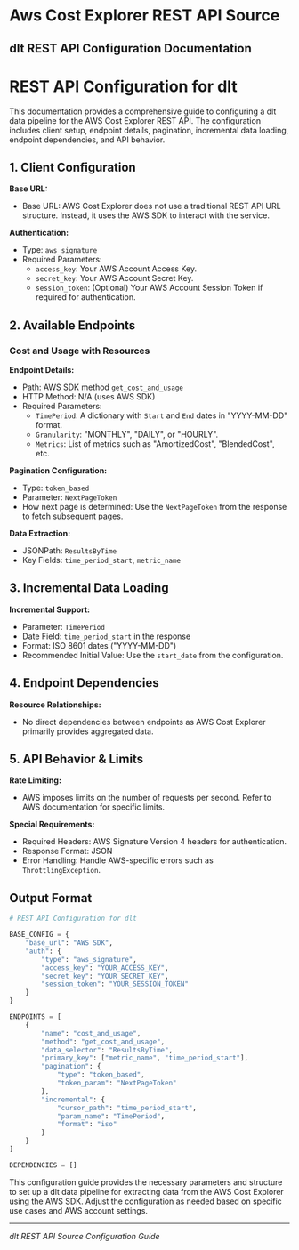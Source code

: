 # Aws Cost Explorer REST API Source

## dlt REST API Configuration Documentation

# REST API Configuration for dlt

This documentation provides a comprehensive guide to configuring a dlt data pipeline for the AWS Cost Explorer REST API. The configuration includes client setup, endpoint details, pagination, incremental data loading, endpoint dependencies, and API behavior.

## 1. Client Configuration

**Base URL:**
- Base URL: AWS Cost Explorer does not use a traditional REST API URL structure. Instead, it uses the AWS SDK to interact with the service.

**Authentication:**
- Type: `aws_signature`
- Required Parameters:
  - `access_key`: Your AWS Account Access Key.
  - `secret_key`: Your AWS Account Secret Key.
  - `session_token`: (Optional) Your AWS Account Session Token if required for authentication.

## 2. Available Endpoints

### Cost and Usage with Resources

**Endpoint Details:**
- Path: AWS SDK method `get_cost_and_usage`
- HTTP Method: N/A (uses AWS SDK)
- Required Parameters:
  - `TimePeriod`: A dictionary with `Start` and `End` dates in "YYYY-MM-DD" format.
  - `Granularity`: "MONTHLY", "DAILY", or "HOURLY".
  - `Metrics`: List of metrics such as "AmortizedCost", "BlendedCost", etc.

**Pagination Configuration:**
- Type: `token_based`
- Parameter: `NextPageToken`
- How next page is determined: Use the `NextPageToken` from the response to fetch subsequent pages.

**Data Extraction:**
- JSONPath: `ResultsByTime`
- Key Fields: `time_period_start`, `metric_name`

## 3. Incremental Data Loading

**Incremental Support:**
- Parameter: `TimePeriod`
- Date Field: `time_period_start` in the response
- Format: ISO 8601 dates ("YYYY-MM-DD")
- Recommended Initial Value: Use the `start_date` from the configuration.

## 4. Endpoint Dependencies

**Resource Relationships:**
- No direct dependencies between endpoints as AWS Cost Explorer primarily provides aggregated data.

## 5. API Behavior & Limits

**Rate Limiting:**
- AWS imposes limits on the number of requests per second. Refer to AWS documentation for specific limits.

**Special Requirements:**
- Required Headers: AWS Signature Version 4 headers for authentication.
- Response Format: JSON
- Error Handling: Handle AWS-specific errors such as `ThrottlingException`.

## Output Format

```python
# REST API Configuration for dlt

BASE_CONFIG = {
    "base_url": "AWS SDK",
    "auth": {
        "type": "aws_signature",
        "access_key": "YOUR_ACCESS_KEY",
        "secret_key": "YOUR_SECRET_KEY",
        "session_token": "YOUR_SESSION_TOKEN"
    }
}

ENDPOINTS = [
    {
        "name": "cost_and_usage",
        "method": "get_cost_and_usage",
        "data_selector": "ResultsByTime",
        "primary_key": ["metric_name", "time_period_start"],
        "pagination": {
            "type": "token_based",
            "token_param": "NextPageToken"
        },
        "incremental": {
            "cursor_path": "time_period_start",
            "param_name": "TimePeriod",
            "format": "iso"
        }
    }
]

DEPENDENCIES = []
```

This configuration guide provides the necessary parameters and structure to set up a dlt data pipeline for extracting data from the AWS Cost Explorer using the AWS SDK. Adjust the configuration as needed based on specific use cases and AWS account settings.

---
*dlt REST API Source Configuration Guide*